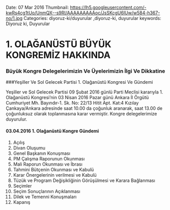 Date: 07 Mar 2016
Thumbnail: https://lh5.googleusercontent.com/-kwRs4cg1tUo/UnmQX--s9RI/AAAAAAAAAoc/JsSKcgU6lUw/w584-h367-no/1.jpg
Categories: diyoruz-ki/duyurular ,diyoruz-ki, duyurular
keywords: Diyoruz ki, Duyurular

# 1. OLAĞANÜSTÜ BÜYÜK KONGREMİZ HAKKINDA

### Büyük Kongre Delegelerimizin Ve Üyelerimizin İlgi Ve Dikkatine

###Yeşiller Ve Sol Gelecek Partisi 1. Olağanüstü Kongresi Ve Gündemi


Yeşiller ve Sol Gelecek Partisi 09 Şubat 2016 günlü Parti Meclisi kararıyla 1. Olağanüstü Kongresi’nin 03 Nisan 2016 Pazar günü Ankara İl Örgütü Cumhuriyet Mh. Bayındır-1. Sk. No: 22/13 Hitit Apt. Kat:4 Kızılay Çankaya/Ankara adresinde saat 10.00 da çoğunluk aranarak, saat 13.00 de çoğunluksuz olarak toplanmasına karar vermiştir. Kongre delegelerimize duyurulur.

#### 03.04.2016 1. Olağanüstü Kongre Gündemi

1.	Açılış
2.	Divan Oluşumu
3.	Genel Başkanın Konuşması
4.	PM Çalışma Raporunun Okunması 
5.	Mali Raporun Okunması ve İbrası
6.	Tahmini Bütçenin Okunması ve Kabulü
7.	Karar Önergelerinin verilmesi ve Kabulü
8.	Tüzük ve Program Değişikliğinin Görüşülmesi ve Karara Bağlanması
9.	Seçimler
10.	Seçim Sonuçlarının Açıklanması
11.	Dilek ve Temenni Konuşmaları
12.	Kapanış


